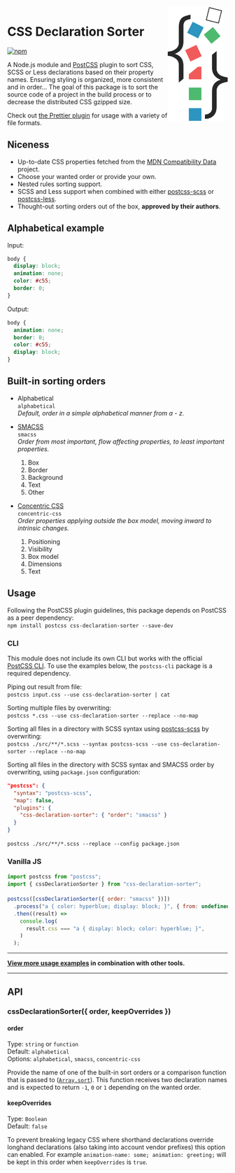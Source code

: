 <img alt='CSS declaration sorter logo' src='https://raw.githubusercontent.com/Siilwyn/css-declaration-sorter/master/logo.svg?sanitize=true' height='260' align='right'>

# CSS Declaration Sorter

[![npm][npm-badge]][npm]

A Node.js module and [PostCSS] plugin to sort CSS, SCSS or Less declarations
based on their property names. Ensuring styling is organized, more consistent
and in order... The goal of this package is to sort the source code of a project
in the build process or to decrease the distributed CSS gzipped size.

Check out
[the Prettier plugin](https://github.com/Siilwyn/prettier-plugin-css-order) for
usage with a variety of file formats.

## Niceness

- Up-to-date CSS properties fetched from the
  [MDN Compatibility Data](https://github.com/mdn/browser-compat-data/) project.
- Choose your wanted order or provide your own.
- Nested rules sorting support.
- SCSS and Less support when combined with either
  [postcss-scss](https://github.com/postcss/postcss-scss) or
  [postcss-less](https://github.com/webschik/postcss-less).
- Thought-out sorting orders out of the box, **approved by their authors**.

## Alphabetical example

Input:

```css
body {
  display: block;
  animation: none;
  color: #c55;
  border: 0;
}
```

Output:

```css
body {
  animation: none;
  border: 0;
  color: #c55;
  display: block;
}
```

## Built-in sorting orders

- Alphabetical\
  `alphabetical`\
  _Default, order in a simple alphabetical manner from a - z._

- [SMACSS](http://smacss.com/book/formatting#grouping)\
  `smacss`\
  _Order from most important, flow affecting properties, to least important
  properties._
  1. Box
  2. Border
  3. Background
  4. Text
  5. Other

- [Concentric CSS](https://github.com/brandon-rhodes/Concentric-CSS)\
  `concentric-css`\
  _Order properties applying outside the box model, moving inward to intrinsic
  changes._
  1. Positioning
  2. Visibility
  3. Box model
  4. Dimensions
  5. Text

## Usage

Following the PostCSS plugin guidelines, this package depends on PostCSS as a
peer dependency:\
`npm install postcss css-declaration-sorter --save-dev`

### CLI

This module does not include its own CLI but works with the official
[PostCSS CLI](https://github.com/postcss/postcss-cli). To use the examples
below, the `postcss-cli` package is a required dependency.

Piping out result from file:\
`postcss input.css --use css-declaration-sorter | cat`

Sorting multiple files by overwriting:\
`postcss *.css --use css-declaration-sorter --replace --no-map`

Sorting all files in a directory with SCSS syntax using
[postcss-scss](https://github.com/postcss/postcss-scss) by overwriting:\
`postcss ./src/**/*.scss --syntax postcss-scss --use css-declaration-sorter --replace --no-map`

Sorting all files in the directory with SCSS syntax and SMACSS order by
overwriting, using `package.json` configuration:

```json
"postcss": {
  "syntax": "postcss-scss",
  "map": false,
  "plugins": {
    "css-declaration-sorter": { "order": "smacss" }
  }
}
```

`postcss ./src/**/*.scss --replace --config package.json`

### Vanilla JS

```js
import postcss from "postcss";
import { cssDeclarationSorter } from "css-declaration-sorter";

postcss([cssDeclarationSorter({ order: "smacss" })])
  .process("a { color: hyperblue; display: block; }", { from: undefined })
  .then((result) =>
    console.log(
      result.css === "a { display: block; color: hyperblue; }",
    )
  );
```

---

**[View more usage examples](/examples) in combination with other tools.**

---

## API

### cssDeclarationSorter({ order, keepOverrides })

#### order

Type: `string` or `function`\
Default: `alphabetical`\
Options: `alphabetical`, `smacss`, `concentric-css`

Provide the name of one of the built-in sort orders or a comparison function
that is passed to
([`Array.sort`](https://developer.mozilla.org/en-US/docs/Web/JavaScript/Reference/Global_Objects/Array/sort)).
This function receives two declaration names and is expected to return `-1`, `0`
or `1` depending on the wanted order.

#### keepOverrides

Type: `Boolean`\
Default: `false`

To prevent breaking legacy CSS where shorthand declarations override longhand
declarations (also taking into account vendor prefixes) this option can enabled.
For example `animation-name: some; animation: greeting;` will be kept in this
order when `keepOverrides` is `true`.

[PostCSS]: https://github.com/postcss/postcss
[npm]: https://www.npmjs.com/package/css-declaration-sorter
[npm-badge]: https://tinyshields.dev/npm/css-declaration-sorter.svg
